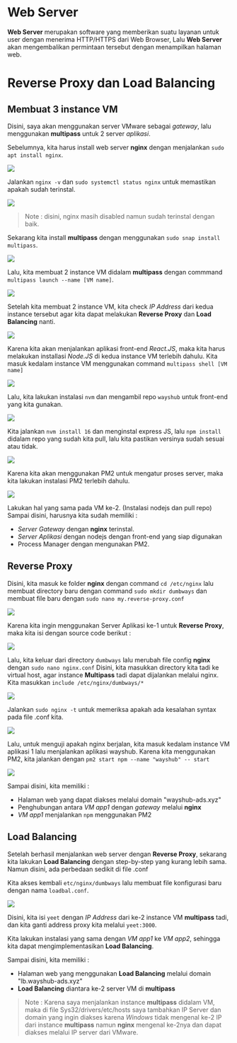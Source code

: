 # Web Server
**Web Server** merupakan software yang memberikan suatu layanan untuk user dengan menerima HTTP/HTTPS dari Web Browser, Lalu **Web Server** akan mengembalikan permintaan tersebut dengan menampilkan halaman web.

# Reverse Proxy dan Load Balancing
## Membuat 3 instance VM
Disini, saya akan menggunakan server VMware sebagai _gateway_, lalu menggunakan **multipass** untuk 2 server _aplikasi_.

Sebelumnya, kita harus install web server **nginx** dengan menjalankan `sudo apt install nginx`.

![](https://github.com/ademuh/devops13-dumbways-s1/blob/main/day-7/media/1.png?raw=true)

Jalankan `nginx -v` dan `sudo systemctl status nginx` untuk memastikan apakah sudah terinstal.

![](https://github.com/ademuh/devops13-dumbways-s1/blob/main/day-7/media/2.png?raw=true)

> Note : disini, nginx masih disabled namun sudah terinstal dengan baik.

Sekarang kita install **multipass** dengan menggunakan `sudo snap install multipass`.

![](https://github.com/ademuh/devops13-dumbways-s1/blob/main/day-7/media/3.png?raw=true)

Lalu, kita membuat 2 instance VM didalam **multipass** dengan commmand `multipass launch --name [VM name]`.

![](https://github.com/ademuh/devops13-dumbways-s1/blob/main/day-7/media/3-1.png?raw=true)

Setelah kita membuat 2 instance VM, kita check _IP Address_ dari kedua instance tersebut agar kita dapat melakukan **Reverse Proxy** dan **Load Balancing** nanti.

![](https://github.com/ademuh/devops13-dumbways-s1/blob/main/day-7/media/3-4.png?raw=true)

Karena kita akan menjalankan aplikasi front-end _React.JS_, maka kita harus melakukan installasi _Node.JS_ di kedua instance VM terlebih dahulu.
Kita masuk kedalam instance VM menggunakan command `multipass shell [VM name]`

![](https://github.com/ademuh/devops13-dumbways-s1/blob/main/day-7/media/3-3.png?raw=true)

Lalu, kita lakukan instalasi `nvm` dan mengambil repo `wayshub` untuk front-end yang kita gunakan.

![](https://github.com/ademuh/devops13-dumbways-s1/blob/main/day-7/media/4.png?raw=true)

Kita jalankan `nvm install 16` dan menginstal express JS, lalu `npm install` didalam repo yang sudah kita pull, lalu kita pastikan versinya sudah sesuai atau tidak.

![](https://github.com/ademuh/devops13-dumbways-s1/blob/main/day-7/media/4-1.png?raw=true)

Karena kita akan menggunakan PM2 untuk mengatur proses server, maka kita lakukan instalasi PM2 terlebih dahulu.

![](https://github.com/ademuh/devops13-dumbways-s1/blob/main/day-7/media/4-2.png?raw=true)

Lakukan hal yang sama pada VM ke-2. (Instalasi nodejs dan pull repo)
Sampai disini, harusnya kita sudah memiliki :
- _Server Gateway_ dengan **nginx** terinstal.
- _Server Aplikasi_ dengan nodejs dengan front-end yang siap digunakan
- Process Manager dengan mengunakan PM2.

## Reverse Proxy
Disini, kita masuk ke folder **nginx** dengan command `cd /etc/nginx` lalu membuat directory baru dengan command `sudo mkdir dumbways` dan membuat file baru dengan `sudo nano my.reverse-proxy.conf`

![](https://github.com/ademuh/devops13-dumbways-s1/blob/main/day-7/media/5-1.png?raw=true)

Karena kita ingin menggunakan Server Aplikasi ke-1 untuk **Reverse Proxy**, maka kita isi dengan source code berikut :

![](https://github.com/ademuh/devops13-dumbways-s1/blob/main/day-7/media/5-2.png?raw=true)

Lalu, kita keluar dari directory `dumbways` lalu merubah file config **nginx** dengan `sudo nano nginx.conf`
Disini, kita masukkan directory kita tadi ke virtual host, agar instance **Multipass** tadi dapat dijalankan melalui nginx.
Kita masukkan `include /etc/nginx/dumbways/*`

![](https://github.com/ademuh/devops13-dumbways-s1/blob/main/day-7/media/5-3.png?raw=true)

Jalankan `sudo nginx -t` untuk memeriksa apakah ada kesalahan syntax pada file .conf kita.

![](https://github.com/ademuh/devops13-dumbways-s1/blob/main/day-7/media/5-4.png?raw=true)

Lalu, untuk menguji apakah nginx berjalan, kita masuk kedalam instance VM aplikasi 1 lalu menjalankan aplikasi wayshub.
Karena kita menggunakan PM2, kita jalankan dengan `pm2 start npm --name "wayshub" -- start`

![](https://github.com/ademuh/devops13-dumbways-s1/blob/main/day-7/media/6.png?raw=true)

Sampai disini, kita memiliki :
- Halaman web yang dapat diakses melalui domain "wayshub-ads.xyz"
- Penghubungan antara _VM app1_ dengan _gateway_ melalui **nginx**
- _VM app1_ menjalankan `npm` menggunakan PM2

## Load Balancing
Setelah berhasil menjalankan web server dengan **Reverse Proxy**, sekarang kita lakukan **Load Balancing** dengan step-by-step yang kurang lebih sama.
Namun disini, ada perbedaan sedikit di file .conf

Kita akses kembali `etc/nginx/dumbways` lalu membuat file konfigurasi baru dengan nama `loadbal.conf`.

![](https://github.com/ademuh/devops13-dumbways-s1/blob/main/day-7/media/7.png?raw=true)

Disini, kita isi `yeet` dengan _IP Address_ dari ke-2 instance VM **multipass** tadi, dan kita ganti address proxy kita melalui `yeet:3000`.

Kita lakukan instalasi yang sama dengan _VM app1_ ke _VM app2_, sehingga kita dapat mengimplementasikan **Load Balancing**.

Sampai disini, kita memiliki :
- Halaman web yang menggunakan **Load Balancing** melalui domain "lb.wayshub-ads.xyz"
- **Load Balancing** diantara ke-2 server VM di **multipass**

> Note : Karena saya menjalankan instance **multipass** didalam VM, maka di file Sys32/drivers/etc/hosts saya tambahkan IP Server dan domain yang ingin diakses karena _Windows_ tidak mengenal ke-2 IP dari instance **multipass** namun **nginx** mengenal ke-2nya dan dapat diakses melalui IP server dari VMware.


